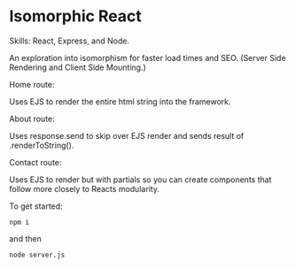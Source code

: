 # Isomorphic React

Skills: React, Express, and Node.

An exploration into isomorphism for faster load times and
SEO. (Server Side Rendering and Client Side Mounting.)

Home route:

Uses EJS to render the entire html string into the framework.

About route:

Uses response.send to skip over EJS render and sends result
of .renderToString().

Contact route:

Uses EJS to render but with partials so you can create components that follow more closely to Reacts modularity.

To get started:

`npm i`

and then

`node server.js`
